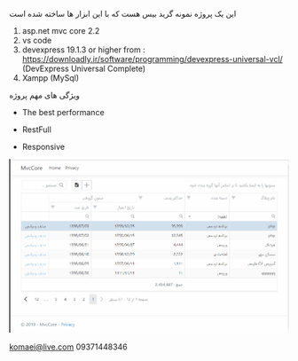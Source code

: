 این یک پروژه نمونه گرید بیس هست که با این ابزار ها ساخته شده است
1. asp.net mvc core 2.2
2. vs code
3. devexpress 19.1.3 or higher from : https://downloadly.ir/software/programming/devexpress-universal-vcl/ (DevExpress Universal Complete)
4. Xampp (MySql)

ویژگی های مهم پروژه

- The best performance

- RestFull

- Responsive


![alt text](https://github.com/mammadkoma/MvcCore/blob/master/wwwroot/Images/gif01.gif)

komaei@live.com
09371448346